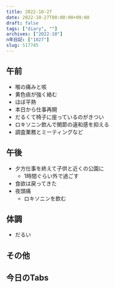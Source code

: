 ```yaml
---
title: 2022-10-27
date: 2022-10-27T00:00:00+09:00
draft: false
tags: ["diary", ""]
archives: ["2022-10"]
n年日記: ["1027"]
slug: 517745
---
```

## 午前
- 喉の痛みと咳
- 黄色痰が強く絡む
- ほぼ平熱
- 本日から仕事再開
- だるくて椅子に座っているのがきつい
- ロキソニン飲んで関節の違和感を抑える
- 調査業務とミーティングなど
## 午後
- 夕方仕事を終えて子供と近くの公園に
  - 1時間ぐらい外で過ごす
- 食欲は戻ってきた
- 夜頭痛
  - ロキソニンを飲む
## 体調
- だるい
## その他
## 今日のTabs